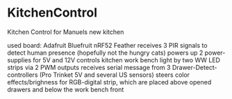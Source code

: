 # KitchenControl
Kitchen Control for Manuels new kitchen

used board: Adafruit Bluefruit nRF52 Feather
receives 3 PIR signals to detect human presence (hopefully not the hungry cats)
powers up 2 power-supplies for 5V and 12V
controls kitchen work bench light by two WW LED strips via 2 PWM outputs
receives serial message from 3 Drawer-Detect-controllers (Pro Trinket 5V and several US sensors)
steers color effects/brighness for RGB-digital strip, which are placed above opened drawers and below the work bench front
